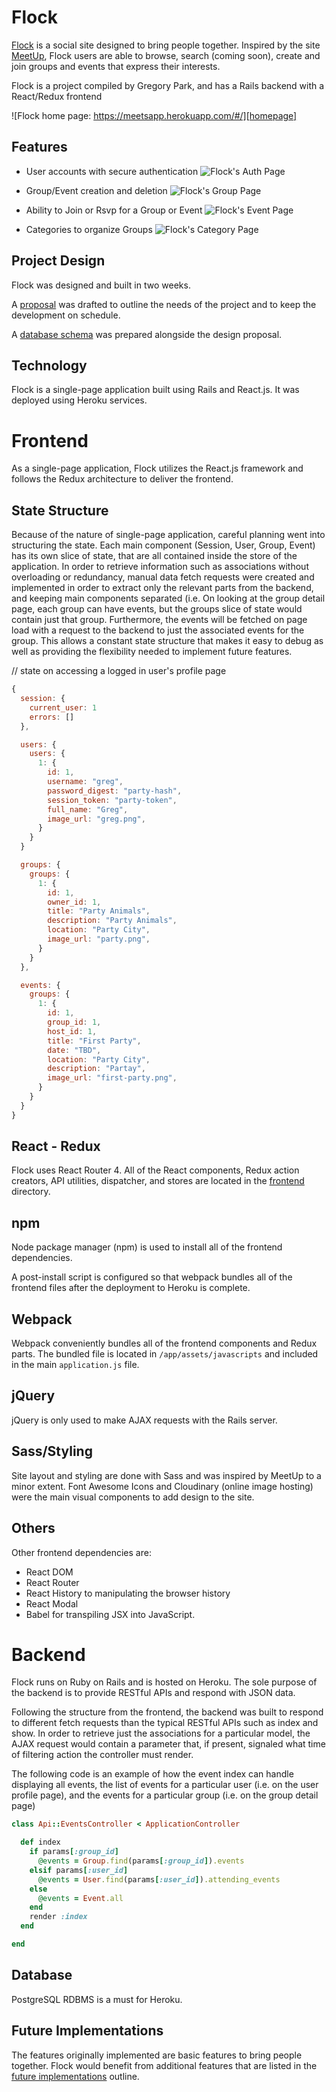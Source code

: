 # Flock

[Flock][flock] is a social site designed to bring people together. Inspired by the site [MeetUp][meetup], Flock users are able to browse, search (coming soon), create and join groups and events that express their interests.

Flock is a project compiled by Gregory Park, and has a Rails backend with a React/Redux frontend

![Flock home page: https://meetsapp.herokuapp.com/#/][homepage]

## Features

- User accounts with secure authentication
![Flock's Auth Page][auth]

- Group/Event creation and deletion
![Flock's Group Page][group]

- Ability to Join or Rsvp for a Group or Event
![Flock's Event Page][event]

- Categories to organize Groups
![Flock's Category Page][category]

## Project Design

Flock was designed and built in two weeks.

A [proposal][proposal] was drafted to outline the needs of the project and to keep the development on schedule.

A [database schema][schema] was prepared alongside the design proposal.

## Technology

Flock is a single-page application built using Rails and React.js. It was deployed using Heroku services.

# Frontend

As a single-page application, Flock utilizes the React.js framework and follows the Redux architecture to deliver the frontend.

## State Structure

Because of the nature of single-page application, careful planning went into structuring the state. Each main component (Session, User, Group, Event) has its own slice of state, that are all contained inside the store of the application. In order to retrieve information such as associations without overloading or redundancy, manual data fetch requests were created and implemented in order to extract only the relevant parts from the backend, and keeping main components separated (i.e. On looking at the group detail page, each group can have events, but the groups slice of state would contain just that group. Furthermore, the events will be fetched on page load with a request to the backend to just the associated events for the group. This allows a constant state structure that makes it easy to debug as well as providing the flexibility needed to implement future features.

// state on accessing a logged in user's profile page
```js
{
  session: {
    current_user: 1
    errors: []
  },

  users: {
    users: {
      1: {
        id: 1,
        username: "greg",
        password_digest: "party-hash",
        session_token: "party-token",
        full_name: "Greg",
        image_url: "greg.png",
      }
    }
  }

  groups: {
    groups: {  
      1: {
        id: 1,
        owner_id: 1,
        title: "Party Animals",
        description: "Party Animals",
        location: "Party City",
        image_url: "party.png",
      }
    }
  },

  events: {
    groups: {
      1: {
        id: 1,
        group_id: 1,
        host_id: 1,
        title: "First Party",
        date: "TBD",
        location: "Party City",
        description: "Partay",
        image_url: "first-party.png",
      }
    }
  }
}
```

## React - Redux

Flock uses React Router 4. All of the React components, Redux action creators, API utilities, dispatcher, and stores are located in the [frontend](./frontend) directory.

## npm

Node package manager (npm) is used to install all of the frontend dependencies.

A post-install script is configured so that webpack bundles all of the frontend files after the deployment to Heroku is complete.

## Webpack

Webpack conveniently bundles all of the frontend components and Redux parts. The bundled file is located in `/app/assets/javascripts` and included in the main `application.js` file.

## jQuery

jQuery is only used to make AJAX requests with the Rails server.

## Sass/Styling

Site layout and styling are done with Sass and was inspired by MeetUp to a minor extent. Font Awesome Icons and Cloudinary (online image hosting) were the main visual components to add design to the site.

## Others

Other frontend dependencies are:

- React DOM
- React Router
- React History to manipulating the browser history
- React Modal
- Babel for transpiling JSX into JavaScript.



# Backend

Flock runs on Ruby on Rails and is hosted on Heroku. The sole purpose of the backend is to provide RESTful APIs and respond with JSON data.

Following the structure from the frontend, the backend was built to respond to different fetch requests than the typical RESTful APIs such as index and show. In order to retrieve just the associations for a particular model, the AJAX request would contain a parameter that, if present, signaled what time of filtering action the controller must render.

The following code is an example of how the event index can handle displaying all events, the list of events for a particular user (i.e. on the user profile page), and the events for a particular group (i.e. on the group detail page)

````````Ruby
class Api::EventsController < ApplicationController

  def index
    if params[:group_id]
      @events = Group.find(params[:group_id]).events
    elsif params[:user_id]
      @events = User.find(params[:user_id]).attending_events
    else
      @events = Event.all
    end
    render :index
  end

end
````````

## Database

PostgreSQL RDBMS is a must for Heroku.



## Future Implementations

The features originally implemented are basic features to bring people together. Flock would benefit from additional features that are listed in the [future implementations][future] outline.

[flock]: http://www.flock.group/
[meetup]: https://www.meetup.com/
[homepage]: ./docs/images/flock_homepage.png "Flock home page"
[auth]: ./docs/images/auth_page.png "Flock user authentication"
[group]: ./docs/images/group_page.png "A group's page"
[event]: ./docs/images/event_page.png "An event's page"
[user]: ./docs/images/user_page.png "A user's page"
[profile]: ./docs/images/profile_page.png "The user profile page"
[category]: ./docs/images/category_page.png "Groups for a particular category"
[proposal]: ./docs/README.md
[schema]: ./docs/schema.md
[future]: ./docs/future.md
[frontend]: ./docs/frontend.md
[backend]: ./docs/backend.md
